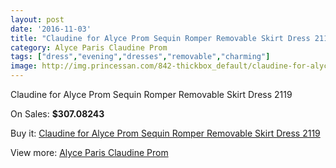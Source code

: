 ```yaml
---
layout: post
date: '2016-11-03'
title: "Claudine for Alyce Prom Sequin Romper Removable Skirt Dress 2119"
category: Alyce Paris Claudine Prom
tags: ["dress","evening","dresses","removable","charming"]
image: http://img.princessan.com/842-thickbox_default/claudine-for-alyce-prom-sequin-romper-removable-skirt-dress-2119.jpg
---
```

Claudine for Alyce Prom Sequin Romper Removable Skirt Dress 2119

On Sales: **$307.08243**
<a href="https://www.princessan.com/en/alyce-paris-claudine-prom/399-claudine-for-alyce-prom-sequin-romper-removable-skirt-dress-2119.html"><amp-img layout="responsive" width="600" height="600" src="//img.princessan.com/842-thickbox_default/claudine-for-alyce-prom-sequin-romper-removable-skirt-dress-2119.jpg" alt="Claudine for Alyce Prom Sequin Romper Removable Skirt Dress 2119 0" /></a>
<a href="https://www.princessan.com/en/alyce-paris-claudine-prom/399-claudine-for-alyce-prom-sequin-romper-removable-skirt-dress-2119.html"><amp-img layout="responsive" width="600" height="600" src="//img.princessan.com/843-thickbox_default/claudine-for-alyce-prom-sequin-romper-removable-skirt-dress-2119.jpg" alt="Claudine for Alyce Prom Sequin Romper Removable Skirt Dress 2119 1" /></a>

Buy it: [Claudine for Alyce Prom Sequin Romper Removable Skirt Dress 2119](https://www.princessan.com/en/alyce-paris-claudine-prom/399-claudine-for-alyce-prom-sequin-romper-removable-skirt-dress-2119.html "Claudine for Alyce Prom Sequin Romper Removable Skirt Dress 2119")

View more: [Alyce Paris Claudine Prom](https://www.princessan.com/en/6-alyce-paris-claudine-prom "Alyce Paris Claudine Prom")